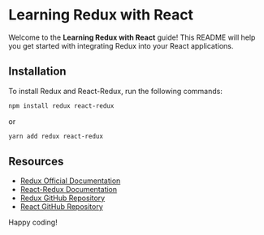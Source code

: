 # Learning Redux with React

Welcome to the **Learning Redux with React** guide! This README will help you get started with integrating Redux into your React applications.

## Installation

To install Redux and React-Redux, run the following commands:

```bash
npm install redux react-redux
```

or

```bash
yarn add redux react-redux
```

## Resources

- [Redux Official Documentation](https://redux.js.org/)
- [React-Redux Documentation](https://react-redux.js.org/)
- [Redux GitHub Repository](https://github.com/reduxjs/redux)
- [React GitHub Repository](https://github.com/facebook/react)

Happy coding!

```

```
